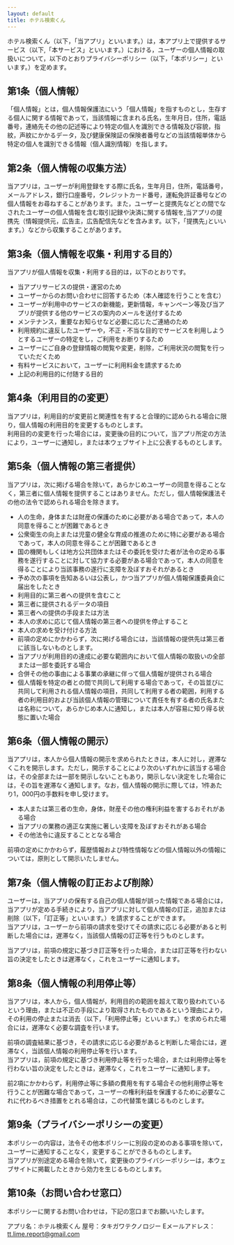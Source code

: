 ```yaml
---
layout: default
title: ホテル検索くん
---
```



ホテル検索くん（以下，「当アプリ」といいます。）は，本アプリ上で提供するサービス（以下,「本サービス」といいます。）における，ユーザーの個人情報の取扱いについて，以下のとおりプライバシーポリシー（以下，「本ポリシー」といいます。）を定めます。

## 第1条（個人情報）

「個人情報」とは，個人情報保護法にいう「個人情報」を指すものとし，生存する個人に関する情報であって，当該情報に含まれる氏名，生年月日，住所，電話番号，連絡先その他の記述等により特定の個人を識別できる情報及び容貌，指紋，声紋にかかるデータ，及び健康保険証の保険者番号などの当該情報単体から特定の個人を識別できる情報（個人識別情報）を指します。

## 第2条（個人情報の収集方法）

当アプリは，ユーザーが利用登録をする際に氏名，生年月日，住所，電話番号，メールアドレス，銀行口座番号，クレジットカード番号，運転免許証番号などの個人情報をお尋ねすることがあります。また，ユーザーと提携先などとの間でなされたユーザーの個人情報を含む取引記録や決済に関する情報を,当アプリの提携先（情報提供元，広告主，広告配信先などを含みます。以下，｢提携先｣といいます。）などから収集することがあります。

## 第3条（個人情報を収集・利用する目的）

当アプリが個人情報を収集・利用する目的は，以下のとおりです。

*   当アプリサービスの提供・運営のため
*   ユーザーからのお問い合わせに回答するため（本人確認を行うことを含む）
*   ユーザーが利用中のサービスの新機能，更新情報，キャンペーン等及び当アプリが提供する他のサービスの案内のメールを送付するため
*   メンテナンス，重要なお知らせなど必要に応じたご連絡のため
*   利用規約に違反したユーザーや，不正・不当な目的でサービスを利用しようとするユーザーの特定をし，ご利用をお断りするため
*   ユーザーにご自身の登録情報の閲覧や変更，削除，ご利用状況の閲覧を行っていただくため
*   有料サービスにおいて，ユーザーに利用料金を請求するため
*   上記の利用目的に付随する目的

## 第4条（利用目的の変更）

当アプリは，利用目的が変更前と関連性を有すると合理的に認められる場合に限り，個人情報の利用目的を変更するものとします。  
利用目的の変更を行った場合には，変更後の目的について，当アプリ所定の方法により，ユーザーに通知し，または本ウェブサイト上に公表するものとします。

## 第5条（個人情報の第三者提供）

当アプリは，次に掲げる場合を除いて，あらかじめユーザーの同意を得ることなく，第三者に個人情報を提供することはありません。ただし，個人情報保護法その他の法令で認められる場合を除きます。

*   人の生命，身体または財産の保護のために必要がある場合であって，本人の同意を得ることが困難であるとき
*   公衆衛生の向上または児童の健全な育成の推進のために特に必要がある場合であって，本人の同意を得ることが困難であるとき
*   国の機関もしくは地方公共団体またはその委託を受けた者が法令の定める事務を遂行することに対して協力する必要がある場合であって，本人の同意を得ることにより当該事務の遂行に支障を及ぼすおそれがあるとき
*   予め次の事項を告知あるいは公表し，かつ当アプリが個人情報保護委員会に届出をしたとき
*   利用目的に第三者への提供を含むこと
*   第三者に提供されるデータの項目
*   第三者への提供の手段または方法
*   本人の求めに応じて個人情報の第三者への提供を停止すること
*   本人の求めを受け付ける方法
*   前項の定めにかかわらず，次に掲げる場合には，当該情報の提供先は第三者に該当しないものとします。
*   当アプリが利用目的の達成に必要な範囲内において個人情報の取扱いの全部または一部を委託する場合
*   合併その他の事由による事業の承継に伴って個人情報が提供される場合
*   個人情報を特定の者との間で共同して利用する場合であって，その旨並びに共同して利用される個人情報の項目，共同して利用する者の範囲，利用する者の利用目的および当該個人情報の管理について責任を有する者の氏名または名称について，あらかじめ本人に通知し，または本人が容易に知り得る状態に置いた場合

## 第6条（個人情報の開示）

当アプリは，本人から個人情報の開示を求められたときは，本人に対し，遅滞なくこれを開示します。ただし，開示することにより次のいずれかに該当する場合は，その全部または一部を開示しないこともあり，開示しない決定をした場合には，その旨を遅滞なく通知します。なお，個人情報の開示に際しては，1件あたり1，000円の手数料を申し受けます。

*   本人または第三者の生命，身体，財産その他の権利利益を害するおそれがある場合
*   当アプリの業務の適正な実施に著しい支障を及ぼすおそれがある場合
*   その他法令に違反することとなる場合

前項の定めにかかわらず，履歴情報および特性情報などの個人情報以外の情報については，原則として開示いたしません。

## 第7条（個人情報の訂正および削除）

ユーザーは，当アプリの保有する自己の個人情報が誤った情報である場合には，当アプリが定める手続きにより，当アプリに対して個人情報の訂正，追加または削除（以下，「訂正等」といいます。）を請求することができます。  
当アプリは，ユーザーから前項の請求を受けてその請求に応じる必要があると判断した場合には，遅滞なく，当該個人情報の訂正等を行うものとします。

当アプリは，前項の規定に基づき訂正等を行った場合，または訂正等を行わない旨の決定をしたときは遅滞なく，これをユーザーに通知します。

## 第8条（個人情報の利用停止等）

当アプリは，本人から，個人情報が，利用目的の範囲を超えて取り扱われているという理由，または不正の手段により取得されたものであるという理由により，その利用の停止または消去（以下，「利用停止等」といいます。）を求められた場合には，遅滞なく必要な調査を行います。

前項の調査結果に基づき，その請求に応じる必要があると判断した場合には，遅滞なく，当該個人情報の利用停止等を行います。  
当アプリは，前項の規定に基づき利用停止等を行った場合，または利用停止等を行わない旨の決定をしたときは，遅滞なく，これをユーザーに通知します。

前2項にかかわらず，利用停止等に多額の費用を有する場合その他利用停止等を行うことが困難な場合であって，ユーザーの権利利益を保護するために必要なこれに代わるべき措置をとれる場合は，この代替策を講じるものとします。

## 第9条（プライバシーポリシーの変更）

本ポリシーの内容は，法令その他本ポリシーに別段の定めのある事項を除いて，ユーザーに通知することなく，変更することができるものとします。  
当アプリが別途定める場合を除いて，変更後のプライバシーポリシーは，本ウェブサイトに掲載したときから効力を生じるものとします。

## 第10条（お問い合わせ窓口）

本ポリシーに関するお問い合わせは，下記の窓口までお願いいたします。

アプリ名：ホテル検索くん
屋号：タキガワテクノロジー
Eメールアドレス：tt.lime.report@gmail.com
